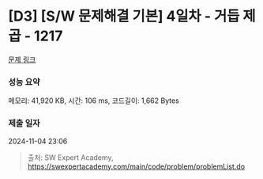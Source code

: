 # [D3] [S/W 문제해결 기본] 4일차 - 거듭 제곱 - 1217 

[문제 링크](https://swexpertacademy.com/main/code/problem/problemDetail.do?contestProbId=AV14dUIaAAUCFAYD) 

### 성능 요약

메모리: 41,920 KB, 시간: 106 ms, 코드길이: 1,662 Bytes

### 제출 일자

2024-11-04 23:06



> 출처: SW Expert Academy, https://swexpertacademy.com/main/code/problem/problemList.do